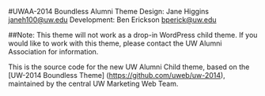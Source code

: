#UWAA-2014 Boundless Alumni Theme
Design: Jane Higgins janeh100@uw.edu
Development:  Ben Erickson bperick@uw.edu

##Note:  This theme will not work as a drop-in WordPress child theme.  If you would like to work with this theme, please contact the UW Alumni Association for information.

This is the source code for the new UW Alumni Child theme, based on the [UW-2014 Boundless Theme] (https://github.com/uweb/uw-2014), maintained by the central UW Marketing Web Team.

